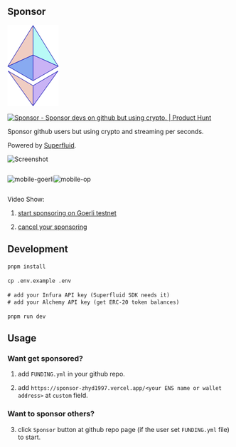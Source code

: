 ## Sponsor

![logo](./public/logo.png)

<a href="https://www.producthunt.com/posts/sponsor?utm_source=badge-featured&utm_medium=badge&utm_souce=badge-sponsor" target="_blank"><img src="https://api.producthunt.com/widgets/embed-image/v1/featured.svg?post_id=366130&theme=light" alt="Sponsor - Sponsor&#0032;devs&#0032;on&#0032;github&#0032;but&#0032;using&#0032;crypto&#0046; | Product Hunt" style="width: 250px; height: 54px;" width="250" height="54" /></a>

Sponsor github users but using crypto and streaming per seconds.

Powered by [Superfluid](https://superfluid.finance).

![Screenshot](https://ik.imagekit.io/1winv85cn8g/Sponsor/demo-PC_a7qgFvK23.png)

<div style="display:flex">

![mobile-goerli](https://ik.imagekit.io/1winv85cn8g/Sponsor/demo-goerli-mobile_u6QI4Xq3t.png)

![mobile-op](https://ik.imagekit.io/1winv85cn8g/Sponsor/demo-op-mobile_SqpmPw_Gb.png)

</div>

Video Show:

1. <a href="https://youtu.be/S-Wq0I8HIG4" target="_blank">start sponsoring on Goerli testnet</a>

2. <a href="https://youtu.be/I1t4pO1noJI" target="_blank">cancel your sponsoring</a>

## Development
```shell
pnpm install

cp .env.example .env

# add your Infura API key (Superfluid SDK needs it)
# add your Alchemy API key (get ERC-20 token balances)

pnpm run dev
```

## Usage

### Want get sponsored?

1. add `FUNDING.yml` in your github repo.

2. add `https://sponsor-zhyd1997.vercel.app/<your ENS name or wallet address>` at `custom` field.

### Want to sponsor others?

3. click `Sponsor` button at github repo page (if the user set `FUNDING.yml` file) to start.
